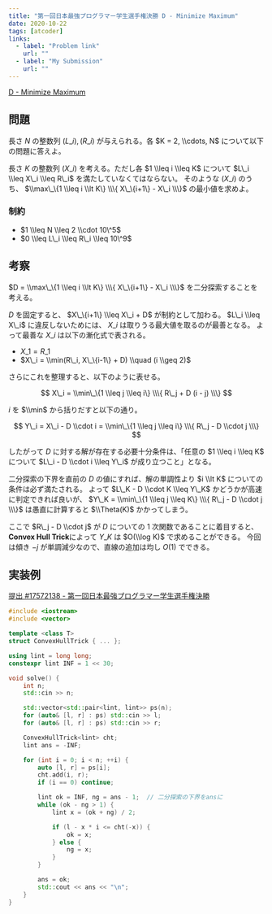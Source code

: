 ```yaml
---
title: "第一回日本最強プログラマー学生選手権決勝 D - Minimize Maximum"
date: 2020-10-22
tags: [atcoder]
links:
  - label: "Problem link"
    url: ""
  - label: "My Submission"
    url: ""
---
```


[D - Minimize Maximum](https://atcoder.jp/contests/jsc2019-final/tasks/jsc2019_final_d)

## 問題

長さ $N$ の整数列 $(L\_i), (R\_i)$ が与えられる。各 $K = 2, \\cdots, N$ について以下の問題に答えよ。

長さ $K$ の整数列 $(X\_i)$ を考える。ただし各 $1 \\leq i \\leq K$ について $L\_i \\leq X\_i \\leq R\_i$ を満たしていなくてはならない。
そのような $(X\_i)$ のうち、 $\\max\_\{1 \\leq i \\lt K\} \\\{ X\_\{i+1\} - X\_i \\\}$ の最小値を求めよ。

### 制約

- $1 \\leq N \\leq 2 \\cdot 10\^5$
- $0 \\leq L\_i \\leq R\_i \\leq 10\^9$

## 考察

$D = \\max\_\{1 \\leq i \\lt K\} \\\{ X\_\{i+1\} - X\_i \\\}$ を二分探索することを考える。

$D$ を固定すると、 $X\_\{i+1\} \\leq X\_i + D$ が制約として加わる。
$L\_i \\leq X\_i$ に違反しないためには、 $X\_i$ は取りうる最大値を取るのが最善となる。
よって最善な $X\_i$ は以下の漸化式で表される。

- $X\_1 = R\_1$
- $X\_i = \\min(R\_i, X\_\{i-1\} + D) \\quad (i \\geq 2)$

さらにこれを整理すると、以下のように表せる。

$$
X\_i = \\min\_\{1 \\leq j \\leq i\} \\\{ R\_j + D (i - j) \\\}
$$

$i$ を $\\min$ から括りだすと以下の通り。

$$
Y\_i = X\_i - D \\cdot i = \\min\_\{1 \\leq j \\leq i\} \\\{ R\_j - D \\cdot j \\\}
$$

したがって $D$ に対する解が存在する必要十分条件は、「任意の $1 \\leq i \\leq K$ について $L\_i - D \\cdot i \\leq Y\_i$ が成り立つこと」となる。

二分探索の下界を直前の $D$ の値にすれば、解の単調性より $i \\lt K$ についての条件は必ず満たされる。
よって $L\_K - D \\cdot K \\leq Y\_K$ かどうかが高速に判定できれば良いが、 $Y\_K = \\min\_\{1 \\leq j \\leq K\} \\\{ R\_j - D \\cdot j \\\}$ は愚直に計算すると $\\Theta(K)$ かかってしまう。

ここで $R\_j - D \\cdot j$ が $D$ についての 1 次関数であることに着目すると、**Convex Hull Trick**によって $Y\_K$ は $O(\\log K)$ で求めることができる。
今回は傾き $-j$ が単調減少なので、直線の追加は均し $O(1)$ でできる。

## 実装例

[提出 #17572138 - 第一回日本最強プログラマー学生選手権決勝](https://atcoder.jp/contests/jsc2019-final/submissions/17572138)

```cpp
#include <iostream>
#include <vector>

template <class T>
struct ConvexHullTrick { ... };

using lint = long long;
constexpr lint INF = 1 << 30;

void solve() {
    int n;
    std::cin >> n;

    std::vector<std::pair<lint, lint>> ps(n);
    for (auto& [l, r] : ps) std::cin >> l;
    for (auto& [l, r] : ps) std::cin >> r;

    ConvexHullTrick<lint> cht;
    lint ans = -INF;

    for (int i = 0; i < n; ++i) {
        auto [l, r] = ps[i];
        cht.add(i, r);
        if (i == 0) continue;

        lint ok = INF, ng = ans - 1;  // 二分探索の下界をansに
        while (ok - ng > 1) {
            lint x = (ok + ng) / 2;

            if (l - x * i <= cht(-x)) {
                ok = x;
            } else {
                ng = x;
            }
        }

        ans = ok;
        std::cout << ans << "\n";
    }
}

```

